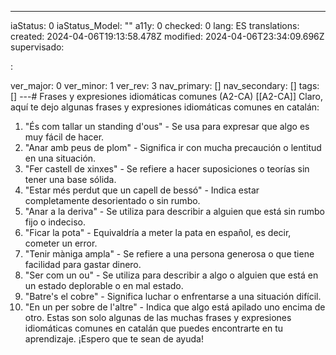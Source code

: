 ---
iaStatus: 0
iaStatus_Model: ""
a11y: 0
checked: 0
lang: ES
translations: 
created: 2024-04-06T19:13:58.478Z
modified: 2024-04-06T23:34:09.696Z
supervisado: 
 
: 
 
 
 
ver_major: 0
ver_minor: 1
ver_rev: 3
nav_primary: []
nav_secondary: []
tags: []
---# Frases y expresiones idiomáticas comunes (A2-CA)
[[A2-CA]]
Claro, aquí te dejo algunas frases y expresiones idiomáticas comunes en catalán:
1. "És com tallar un standing d'ous" - Se usa para expresar que algo es muy fácil de hacer.
2. "Anar amb peus de plom" - Significa ir con mucha precaución o lentitud en una situación.
3. "Fer castell de xinxes" - Se refiere a hacer suposiciones o teorías sin tener una base sólida.
4. "Estar més perdut que un capell de bessó" - Indica estar completamente desorientado o sin rumbo.
5. "Anar a la deriva" - Se utiliza para describir a alguien que está sin rumbo fijo o indeciso.
6. "Ficar la pota" - Equivaldría a meter la pata en español, es decir, cometer un error.
7. "Tenir màniga ampla" - Se refiere a una persona generosa o que tiene facilidad para gastar dinero.
8. "Ser com un ou" - Se utiliza para describir a algo o alguien que está en un estado deplorable o en mal estado.
9. "Batre's el cobre" - Significa luchar o enfrentarse a una situación difícil.
10. "En un per sobre de l'altre" - Indica que algo está apilado uno encima de otro.
Estas son solo algunas de las muchas frases y expresiones idiomáticas comunes en catalán que puedes encontrarte en tu aprendizaje. ¡Espero que te sean de ayuda!